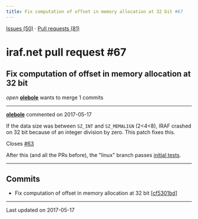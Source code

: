 ```yaml
---
title: Fix computation of offset in memory allocation at 32 bit #67
---
```


[Issues (50)](https://iraf-community.github.io/iraf-v216/issues) · [Pull requests (81)](https://iraf-community.github.io/iraf-v216/issues/pulls)

# iraf.net pull request #67
## Fix computation of offset in memory allocation at 32 bit
*open* **[olebole](https://github.com/olebole)** wants to merge 1 commits

- - - -

**[olebole](https://github.com/olebole)** commented on 2017-05-17

If the data size was between `SZ_INT` and `SZ_MEMALIGN` (2<4<8), IRAF crashed on 32 bit because of an integer division by zero. This patch fixes this.  
  
Closes [#63](https://iraf-community.github.io/iraf-v216/issues/63)   
  
After this (and all the PRs before), the "linux" branch passes [initial tests](https://github.com/iraf-community/iraf/blob/39d5372cf98980da3c2d6e6a6dc387b04c8b0a7a/test/testproc.md).
- - - -

## Commits

* Fix computation of offset in memory allocation at 32 bit [[cf5301bd](https://github.com/iraf-community/iraf/commit/cf5301bd776744f3a2ea5c77b0d6c0a33f4a8ec4)]

- - - -

Last updated on 2017-05-17
